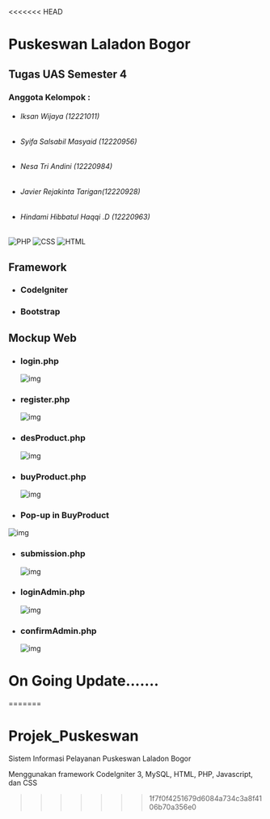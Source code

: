 <<<<<<< HEAD
# Puskeswan Laladon Bogor

## Tugas UAS Semester 4

### Anggota Kelompok :

- ###### Iksan Wijaya (12221011)
- ###### Syifa Salsabil Masyaid (12220956)
- ###### Nesa Tri Andini (12220984)
- ###### Javier Rejakinta Tarigan(12220928)
- ###### Hindami Hibbatul Haqqi .D (12220963)

![PHP](https://img.shields.io/badge/PHP-777BB4?style=for-the-badge&logo=php&logoColor=white) ![CSS](https://img.shields.io/badge/CSS-239120?&style=for-the-badge&logo=css3&logoColor=white) ![HTML](https://img.shields.io/badge/HTML-239120?style=for-the-badge&logo=html5&logoColor=white)

## Framework

- ### CodeIgniter
- ### Bootstrap

## Mockup Web

- ### login.php
  ![img](asset/image/Login.png)
- ### register.php
  ![img](asset/image/Register.png)
- ### desProduct.php
  ![img](asset/image/Product.png)
- ### buyProduct.php
  ![img](asset/image/Buy.png)
- ### Pop-up in BuyProduct
![img](asset/image/pop-up.png)
- ### submission.php
  ![img](asset/image/Submission.png)
- ### loginAdmin.php
  ![img](asset/image/LoginAdmin.png)
- ### confirmAdmin.php
  ![img](asset/image/Admin.png)

# On Going Update.......
=======
# Projek_Puskeswan
Sistem Informasi Pelayanan Puskeswan Laladon Bogor

Menggunakan framework CodeIgniter 3, MySQL, HTML, PHP, Javascript, dan CSS
>>>>>>> 1f7f0f4251679d6084a734c3a8f4106b70a356e0
